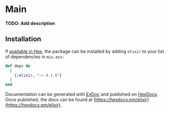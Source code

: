 # Main

**TODO: Add description**

## Installation

If [available in Hex](https://hex.pm/docs/publish), the package can be installed
by adding `elixir` to your list of dependencies in `mix.exs`:

```elixir
def deps do
  [
    {:elixir, "~> 0.1.0"}
  ]
end
```

Documentation can be generated with [ExDoc](https://github.com/elixir-lang/ex_doc)
and published on [HexDocs](https://hexdocs.pm). Once published, the docs can
be found at [https://hexdocs.pm/elixir](https://hexdocs.pm/elixir).

